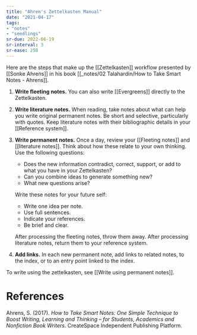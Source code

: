 ```yaml
---
title: "Ahren's Zettelkasten Manual"
date: "2021-04-17"
tags:
- "notes"
- "seedlings"
sr-due: 2022-06-19
sr-interval: 3
sr-ease: 258
---
```


Here are the steps that make up the [[Zettelkasten]] workflow presented by [[Sonke Ahrens]] in his book [[_notes/02 Talahardin/How to Take Smart Notes - Ahrens]].

1. **Write fleeting notes.** You can also write [[Evergreens]] directly to the Zettelkasten.
2. **Write literature notes.** When reading, take notes about what can help you write original permanent notes. Be short and selective, particularly with quotes. Keep literature notes with their bibliographic details in your [[Reference system]].
3. **Write permanent notes.** Once a day, review your [[Fleeting notes]] and [[literature notes]]. Think about how these relate to your own thinking. Use the following questions:
   - Does the new information contradict, correct, support, or add to what you have in your Zettelkasten?
   - Can you combine ideas to generate something new?
   - What new questions arise?

   Write these notes for your future self:

   - Write one idea per note.
   - Use full sentences.
   - Indicate your references.
   - Be brief and clear.

   After processing the fleeting notes, throw them away. After processing literature notes, return them to your reference system.

1. **Add links.** In each new permanent note, add links to related notes, to the index, or to an entry point linked to the index.

To write using the zettelkasten, see [[Write using permanent notes]].

# References

Ahrens, S. (2017). *How to Take Smart Notes: One Simple Technique to Boost Writing, Learning and Thinking – for Students, Academics and Nonfiction Book Writers*. CreateSpace Independent Publishing Platform.